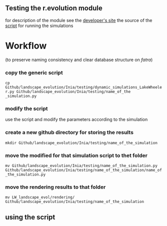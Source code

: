 
## Testing the r.evolution module
for description of the module see the [developer's site](https://github.com/baharmon/landscape_evolution)
the source of the [script](baharmon/landscape_evolution/testing/dynamic_simulations.py) for running the simulations
# Workflow
(to preserve naming consistency and clear database structure on *fatra*)
### copy the generic script
`cp Github/landscape_evolution/Inia/testing/dynamic_simulations_LakeWheeler.py Github/landscape_evolution/Inia/testing/name_of_the _simulation.py`
### modify the script
use the script and modify the parameters according to the simulation

### create a new github directory for storing the results
`mkdir Github/landscape_evolution/Inia/testing/name_of_the_simulation`
### move the modified for that simulation script to thet folder
`mv Github/landscape_evolution/Inia/testing/name_of_the_simulation.py Github/landscape_evolution/Inia/testing/name_of_the_simulation/name_of_the_simulation.py`
### move the rendering results to that folder
`mv LW_landscape_evol/rendering/ Github/landscape_evolution/Inia/testing/name_of_the_simulation`



## using the script  


